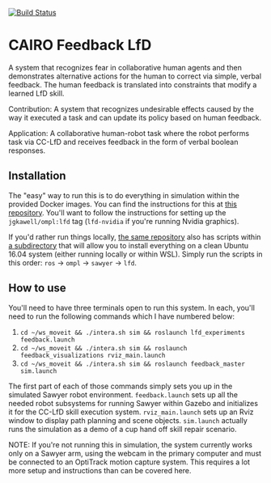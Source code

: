[![Build Status](https://travis-ci.com/jgkawell/cairo-feedback-cclfd.svg?branch=master)](https://travis-ci.com/jgkawell/cairo-feedback-cclfd)

# CAIRO Feedback LfD
A system that recognizes fear in collaborative human agents and then demonstrates alternative actions for the human to correct via simple, verbal feedback. The human feedback is translated into constraints that modify a learned LfD skill.

Contribution: A system that recognizes undesirable effects caused by the way it executed a task and can update its policy based on human feedback.

Application: A collaborative human-robot task where the robot performs task via CC-LfD and receives feedback in the form of verbal boolean responses.

## Installation

The "easy" way to run this is to do everything in simulation within the provided Docker images. You can find the instructions for this at [this repository](https://github.com/jgkawell/docker-scripts). You'll want to follow the instructions for setting up the `jgkawell/ompl:lfd` tag (`lfd-nvidia` if you're running Nvidia graphics).

If you'd rather run things locally, [the same repository](https://github.com/jgkawell/docker-scripts) also has scripts within [a subdirectory](https://github.com/jgkawell/docker-scripts/tree/master/tools/linux) that will allow you to install everything on a clean Ubuntu 16.04 system (either running locally or within WSL). Simply run the scripts in this order: `ros` -> `ompl` -> `sawyer` -> `lfd`.

## How to use

You'll need to have three terminals open to run this system. In each, you'll need to run the following commands which I have numbered below:

1. `cd ~/ws_moveit && ./intera.sh sim && roslaunch lfd_experiments feedback.launch`
2. `cd ~/ws_moveit && ./intera.sh sim && roslaunch feedback_visualizations rviz_main.launch`
3. `cd ~/ws_moveit && ./intera.sh sim && roslaunch feedback_master sim.launch`

The first part of each of those commands simply sets you up in the simulated Sawyer robot environment. `feedback.launch` sets up all the needed robot subsystems for running Sawyer within Gazebo and initializes it for the CC-LfD skill execution system. `rviz_main.launch` sets up an Rviz window to display path planning and scene objects. `sim.launch` actually runs the simulation as a demo of a cup hand off skill repair scenario.


NOTE: If you're not running this in simulation, the system currently works only on a Sawyer arm, using the webcam in the primary computer and must be connected to an OptiTrack motion capture system. This requires a lot more setup and instructions than can be covered here.
